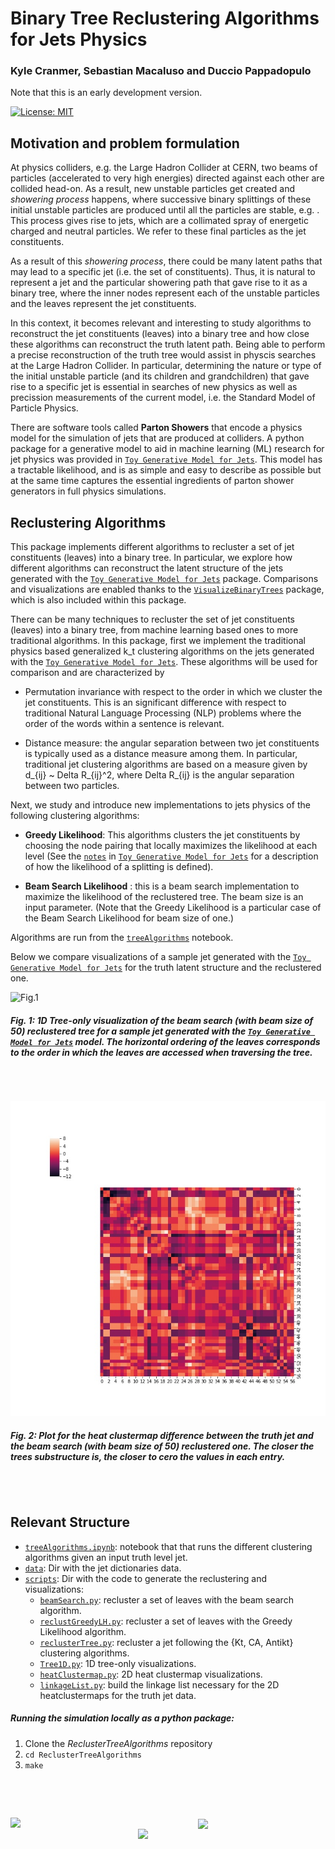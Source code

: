 # Binary Tree Reclustering Algorithms for Jets Physics

### **Kyle Cranmer, Sebastian Macaluso and Duccio Pappadopulo**

Note that this is an early development version. 

[![License: MIT](https://img.shields.io/badge/License-MIT-yellow.svg)](https://opensource.org/licenses/MIT) 

<!--## Introduction-->
<!---->
<!--This package implements different algorithms to recluster a set of jet constituents (leaves) into a binary tree.-->
<!---->
<!-- In particular, this package explores how different algorithms can reconstruct the latent structure of the jets generated with the [`Toy Generative Model for Jets`](https://github.com/SebastianMacaluso/ToyJetsShower) package. Comparisons and visualizations are enables thanks to the   [`VisualizeBinaryTrees`](https://github.com/SebastianMacaluso/VisualizeBinaryTrees) package.-->
 
 ## Motivation and problem formulation
 
 
 At physics colliders, e.g. the Large Hadron Collider at CERN, two beams of particles (accelerated to very high energies) directed against each other are collided head-on. As a result, new unstable particles get created and *showering process* happens, where successive binary splittings of these initial unstable particles are produced until all the particles are stable, e.g. . This process gives rise to jets, which are a collimated spray of energetic charged and neutral particles. We refer to these final particles as the jet constituents.
 
<!-- Determining the nature or type of the initial unstable particle (and its children and grandchildren) that gave rise to a specific jet is essential in searches of new physics as well as precission measurements of the current model, i.e. the Standard Model of Particle Physics.-->
 
  As a result of this *showering process*, there could be many latent paths that may lead to a specific jet (i.e. the set of constituents). Thus, it is natural to represent a jet and the particular showering path that gave rise to it as a binary tree, where the inner nodes represent each of the unstable particles and the leaves represent the jet constituents.   
 
 
 In this context, it becomes relevant and interesting to study algorithms to reconstruct the jet constituents (leaves) into a binary tree and how close these algorithms can reconstruct the truth latent path. Being able to perform a precise reconstruction of the truth tree would assist in physcis searches at the Large Hadron Collider. In particular, determining the nature or type of the initial unstable particle (and its children and grandchildren) that gave rise to a specific jet is essential in searches of new physics as well as precission measurements of the current model, i.e. the Standard Model of Particle Physics.
 
 There are software tools called **Parton Showers** that encode a physics model for the simulation of jets that are produced at colliders.
  A python package for a generative model to aid in machine learning (ML) research for jet physics was provided in [`Toy Generative Model for Jets`](https://github.com/SebastianMacaluso/ToyJetsShower). This model has a tractable likelihood, and is as simple and easy to describe as possible but at the same time captures the essential ingredients of parton shower generators in full physics simulations.
 
 ## Reclustering Algorithms

 This package implements different algorithms to recluster a set of jet constituents (leaves) into a binary tree.
 In particular, we explore how different algorithms can reconstruct the latent structure of the jets generated with the [`Toy Generative Model for Jets`](https://github.com/SebastianMacaluso/ToyJetsShower) package.  Comparisons and visualizations are enabled thanks to the   [`VisualizeBinaryTrees`](https://github.com/SebastianMacaluso/VisualizeBinaryTrees) package, which is also included within this package.
 
 
 There can be many techniques to recluster the set of jet constituents (leaves) into a binary tree, from machine learning based ones to more traditional algorithms. In this package, first we implement the traditional physics based generalized k_t clustering algorithms on the jets generated with the [`Toy Generative Model for Jets`](https://github.com/SebastianMacaluso/ToyJetsShower). These algorithms will be used for comparison and are characterized by
 
 - Permutation invariance with respect to the order in which we cluster the jet constituents. This is an significant difference with respect to traditional Natural Language Processing (NLP) problems where the order of the words within a sentence is relevant.

- Distance measure: the angular separation between two jet constituents is typically used as a distance measure among them. In particular, traditional jet clustering algorithms are based on a measure given by d_{ij} ~  Delta R_{ij}^2, where Delta R_{ij} is the angular separation between two particles.

 
 
 Next, we study and introduce new implementations to jets physics of the following clustering algorithms:
 
 - **Greedy Likelihood**: This algorithms clusters the jet constituents by choosing the node pairing that locally maximizes the likelihood at each level (See the [`notes`](https://github.com/SebastianMacaluso/ToyJetsShower/blob/master/notes/toyshower_v4.pdf) in [`Toy Generative Model for Jets`](https://github.com/SebastianMacaluso/ToyJetsShower) for a description of how the likelihood of a splitting is defined).
 
 - **Beam Search Likelihood** : this is a beam search implementation to maximize the likelihood of the reclustered tree. The beam size is an input parameter. (Note that the Greedy Likelihood is a particular case of the Beam Search Likelihood for beam size of one.) 
 
 
 
 Algorithms are run from the [`treeAlgorithms`](treeAlgorithms.ipynb) notebook. 
 
 Below we compare visualizations of a sample jet generated with  the [`Toy Generative Model for Jets`](https://github.com/SebastianMacaluso/ToyJetsShower) for the truth latent structure and the reclustered one.

 
 
 ![Fig.1](plots/1DTreeOnly/figBeamSize50_jet10.png)
 
 ##### Fig. 1: 1D Tree-only visualization of the beam search (with beam size of 50) reclustered tree for a sample jet generated with the [`Toy Generative Model for Jets`](https://github.com/SebastianMacaluso/ToyJetsShower) model. The horizontal ordering of the leaves corresponds to the order in which the leaves are accessed when traversing the tree.
 
 <pre>
 
 </pre>
 ![Fig.2](plots/heatClustermap/figDiffTruthBeamSize50_singlepath_jet10.jpg)
 
 ##### Fig. 2: Plot for the heat clustermap difference between the truth jet and the beam search (with beam size of 50) reclustered one. The closer the trees substructure is, the closer to cero the values in each entry. 
 <pre>
 
 </pre>



## Relevant Structure

- [`treeAlgorithms.ipynb`](treeAlgorithms.ipynb): notebook that that runs the different clustering algorithms given an input truth level jet.
- [`data`](data/): Dir with the jet dictionaries data.
- [`scripts`](scripts/): Dir with the code to generate the reclustering and visualizations:
    - [`beamSearch.py`](scripts/beamSearch.py): recluster a set of leaves with the beam search algorithm.
    - [`reclustGreedyLH.py`](scripts/reclustGreedyLH.py): recluster a set of leaves with the Greedy Likelihood algorithm.
    - [`reclusterTree.py`](scripts/reclusterTree.py): recluster a jet following the {Kt, CA, Antikt} clustering algorithms.
    - [`Tree1D.py`](scripts/Tree1D.py): 1D tree-only visualizations.
    - [`heatClustermap.py`](scripts/heatClustermap.py): 2D heat clustermap visualizations.
    - [`linkageList.py`](scripts/linkageList.py): build the linkage list necessary for the 2D heatclustermaps for the truth jet data.



##### **Running the simulation locally as a python package:**

1. Clone the *ReclusterTreeAlgorithms* repository
2. `cd ReclusterTreeAlgorithms`
3. `make`


<pre>



</pre>

<img src="https://github.com/SebastianMacaluso/ReclusterTreeAlgorithms/blob/master/plots/IRIS-HEP.png" width="300" align="left"> <img src="https://github.com/SebastianMacaluso/ReclusterTreeAlgorithms/blob/master/plots/NYU.png" width="200" align="center"> <img src="https://github.com/SebastianMacaluso/ReclusterTreeAlgorithms/blob/master/plots/MSDSE.png" width="300" align="right">






